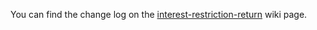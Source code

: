You can find the change log on the [interest-restriction-return](https://github.com/hmrc/interest-restriction-return/wiki) wiki page.
